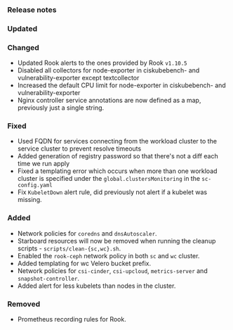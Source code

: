 ### Release notes

### Updated

### Changed

- Updated Rook alerts to the ones provided by Rook `v1.10.5`
- Disabled all collectors for node-exporter in ciskubebench- and vulnerability-exporter except textcollector
- Increased the default CPU limit for node-exporter in ciskubebench- and vulnerability-exporter
- Nginx controller service annotations are now defined as a map, previously just a single string.

### Fixed

- Used FQDN for services connecting from the workload cluster to the service cluster to prevent resolve timeouts
- Added generation of registry password so that there's not a diff each time we run apply
- Fixed a templating error which occurs when more than one workload cluster is specified under the `global.clustersMonitoring` in the `sc-config.yaml`
- Fix `KubeletDown` alert rule, did previously not alert if a kubelet was missing.

### Added

-  Network policies for `coredns` and `dnsAutoscaler`.
- Starboard resources will now be removed when running the cleanup scripts - `scripts/clean-{sc,wc}.sh`.
- Enabled the `rook-ceph` network policy in both `sc` and `wc` cluster.
- Added templating for wc Velero bucket prefix.
- Network policies for `csi-cinder`, `csi-upcloud`, `metrics-server` and `snapshot-controller`.
- Added alert for less kubelets than nodes in the cluster.

### Removed

- Prometheus recording rules for Rook.

